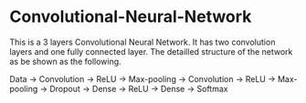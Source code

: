# Convolutional-Neural-Network
This is a 3 layers Convolutional Neural Network. It has two convolution layers and one fully connected layer. The detailled structure of the network as be shown as the following.

Data -> Convolution -> ReLU -> Max-pooling -> Convolution -> ReLU -> Max-pooling -> Dropout -> Dense -> ReLU -> Dense -> Softmax
